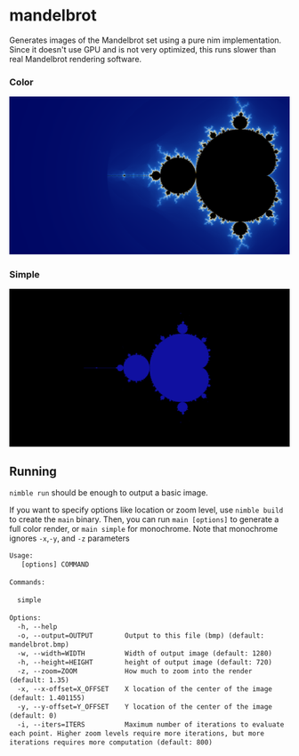 # mandelbrot
Generates images of the Mandelbrot set using a pure nim implementation.
Since it doesn't use GPU and is not very optimized, this runs slower than real Mandelbrot rendering software.

### Color
![full color rendering of the mandelbrot set generated with this code](https://github.com/wpaivine/mandelbrot/blob/main/src/mandelbrot.bmp?raw=true)

### Simple
![simple rendering of the mandelbrot set generated with this code](https://github.com/wpaivine/mandelbrot/blob/main/bw.bmp?raw=true)

## Running
`nimble run` should be enough to output a basic image.

If you want to specify options like location or zoom level, use `nimble build` to create the `main` binary.
Then, you can run `main [options]` to generate a full color render, or `main simple` for monochrome.
Note that monochrome ignores `-x`,`-y`, and `-z` parameters

```
Usage:
   [options] COMMAND

Commands:

  simple

Options:
  -h, --help
  -o, --output=OUTPUT        Output to this file (bmp) (default: mandelbrot.bmp)
  -w, --width=WIDTH          Width of output image (default: 1280)
  -h, --height=HEIGHT        height of output image (default: 720)
  -z, --zoom=ZOOM            How much to zoom into the render (default: 1.35)
  -x, --x-offset=X_OFFSET    X location of the center of the image (default: 1.401155)
  -y, --y-offset=Y_OFFSET    Y location of the center of the image (default: 0)
  -i, --iters=ITERS          Maximum number of iterations to evaluate each point. Higher zoom levels require more iterations, but more iterations requires more computation (default: 800)
  ```
